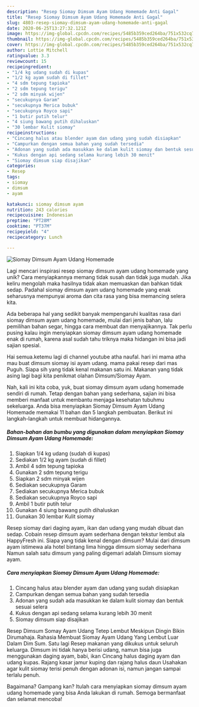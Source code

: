 ```yaml
---
description: "Resep Siomay Dimsum Ayam Udang Homemade Anti Gagal"
title: "Resep Siomay Dimsum Ayam Udang Homemade Anti Gagal"
slug: 4803-resep-siomay-dimsum-ayam-udang-homemade-anti-gagal
date: 2020-06-25T13:27:32.121Z
image: https://img-global.cpcdn.com/recipes/5485b359ced264ba/751x532cq70/siomay-dimsum-ayam-udang-homemade-foto-resep-utama.jpg
thumbnail: https://img-global.cpcdn.com/recipes/5485b359ced264ba/751x532cq70/siomay-dimsum-ayam-udang-homemade-foto-resep-utama.jpg
cover: https://img-global.cpcdn.com/recipes/5485b359ced264ba/751x532cq70/siomay-dimsum-ayam-udang-homemade-foto-resep-utama.jpg
author: Lottie Mitchell
ratingvalue: 3.3
reviewcount: 15
recipeingredient:
- "1/4 kg udang sudah di kupas"
- "1/2 kg ayam sudah di fillet"
- "4 sdm tepung tapioka"
- "2 sdm tepung terigu"
- "2 sdm minyak wijen"
- "secukupnya Garam"
- "secukupnya Merica bubuk"
- "secukupnya Royco sapi"
- "1 butir putih telur"
- "4 siung bawang putih dihaluskan"
- "30 lembar Kulit siomay"
recipeinstructions:
- "Cincang halus atau blender ayam dan udang yang sudah disiapkan"
- "Campurkan dengan semua bahan yang sudah tersedia"
- "Adonan yang sudah ada masukkan ke dalam kulit siomay dan bentuk sesuai selera"
- "Kukus dengan api sedang selama kurang lebih 30 menit"
- "Siomay dimsum siap disajikan"
categories:
- Resep
tags:
- siomay
- dimsum
- ayam

katakunci: siomay dimsum ayam 
nutrition: 243 calories
recipecuisine: Indonesian
preptime: "PT28M"
cooktime: "PT37M"
recipeyield: "4"
recipecategory: Lunch

---
```



![Siomay Dimsum Ayam Udang Homemade](https://img-global.cpcdn.com/recipes/5485b359ced264ba/751x532cq70/siomay-dimsum-ayam-udang-homemade-foto-resep-utama.jpg)

Lagi mencari inspirasi resep siomay dimsum ayam udang homemade yang unik? Cara menyiapkannya memang tidak susah dan tidak juga mudah. Jika keliru mengolah maka hasilnya tidak akan memuaskan dan bahkan tidak sedap. Padahal siomay dimsum ayam udang homemade yang enak seharusnya mempunyai aroma dan cita rasa yang bisa memancing selera kita.

Ada beberapa hal yang sedikit banyak mempengaruhi kualitas rasa dari siomay dimsum ayam udang homemade, mulai dari jenis bahan, lalu pemilihan bahan segar, hingga cara membuat dan menyajikannya. Tak perlu pusing kalau ingin menyiapkan siomay dimsum ayam udang homemade enak di rumah, karena asal sudah tahu triknya maka hidangan ini bisa jadi sajian spesial.

Hai semua.ketemu lagi di channel youtube atha naufal. hari ini mama atha mau buat dimsum siomay isi ayam udang. mama pakai resep dari mas Puguh. Siapa sih yang tidak kenal makanan satu ini. Makanan yang tidak asing lagi bagi kita penikmat olahan Dimsum/Siomay Ayam.


Nah, kali ini kita coba, yuk, buat siomay dimsum ayam udang homemade sendiri di rumah. Tetap dengan bahan yang sederhana, sajian ini bisa memberi manfaat untuk membantu menjaga kesehatan tubuhmu sekeluarga. Anda bisa menyiapkan Siomay Dimsum Ayam Udang Homemade memakai 11 bahan dan 5 langkah pembuatan. Berikut ini langkah-langkah untuk membuat hidangannya.

<!--inarticleads1-->

##### Bahan-bahan dan bumbu yang digunakan dalam menyiapkan Siomay Dimsum Ayam Udang Homemade:

1. Siapkan 1/4 kg udang (sudah di kupas)
1. Sediakan 1/2 kg ayam (sudah di fillet)
1. Ambil 4 sdm tepung tapioka
1. Gunakan 2 sdm tepung terigu
1. Siapkan 2 sdm minyak wijen
1. Sediakan secukupnya Garam
1. Sediakan secukupnya Merica bubuk
1. Sediakan secukupnya Royco sapi
1. Ambil 1 butir putih telur
1. Gunakan 4 siung bawang putih dihaluskan
1. Gunakan 30 lembar Kulit siomay


Resep siomay dari daging ayam, ikan dan udang yang mudah dibuat dan sedap. Cobain resep dimsum ayam sederhana dengan tekstur lembut ala HappyFresh ini. Siapa yang tidak kenal dengan dimsum? Mulai dari dimsum ayam istimewa ala hotel bintang lima hingga dimsum siomay sederhana Namun salah satu dimsum yang paling digemari adalah Dimsum siomay ayam. 

<!--inarticleads2-->

##### Cara menyiapkan Siomay Dimsum Ayam Udang Homemade:

1. Cincang halus atau blender ayam dan udang yang sudah disiapkan
1. Campurkan dengan semua bahan yang sudah tersedia
1. Adonan yang sudah ada masukkan ke dalam kulit siomay dan bentuk sesuai selera
1. Kukus dengan api sedang selama kurang lebih 30 menit
1. Siomay dimsum siap disajikan


Resep Dimsum Somay Ayam Udang Tetep Lembut Meskipun Dingin Bikin Dirumahaja. Rahasia Membuat Siomay Ayam Udang Yang Lembut Luar Dalam Dim Sum. Satu lagi Resep makanan yang dikukus untuk seluruh keluarga. Dimsum ini tidak hanya berisi udang, namun bisa juga menggunakan daging ayam, babi, ikan Cincang halus daging ayam dan udang kupas. Rajang kasar jamur kuping dan rajang halus daun Usahakan agar kulit siomay terisi penuh dengan adonan isi, namun jangan sampai terlalu penuh. 

Bagaimana? Gampang kan? Itulah cara menyiapkan siomay dimsum ayam udang homemade yang bisa Anda lakukan di rumah. Semoga bermanfaat dan selamat mencoba!

